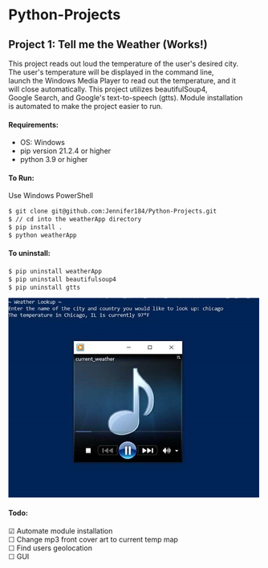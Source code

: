 # Python-Projects

## Project 1: Tell me the Weather (Works!)
  This project reads out loud the temperature of the user's desired city. <br>
  The user's temperature will be displayed in the command line, <br>
  launch the Windows Media Player to read out the temperature, and it <br>
  will close automatically. This project utilizes beautifulSoup4, <br>
  Google Search, and Google's text-to-speech (gtts). Module installation <br>
  is automated to make the project easier to run. 

#### Requirements: 
  * OS: Windows <br>
  * pip version 21.2.4 or higher <br>
  * python 3.9 or higher <br>
#### To Run:
  Use Windows PowerShell
 
    $ git clone git@github.com:Jennifer184/Python-Projects.git
    $ // cd into the weatherApp directory
    $ pip install .
    $ python weatherApp

#### To uninstall:
	$ pip uninstall weatherApp
	$ pip uninstall beautifulsoup4
	$ pip uninstall gtts
	
![base](./weatherApp/media/weather_app.jpg)

#### Todo:
  &#9745; Automate module installation <br>
  &#9744; Change mp3 front cover art to current temp map <br>
  &#9744; Find users geolocation <br>
  &#9744; GUI <br>
  
  

